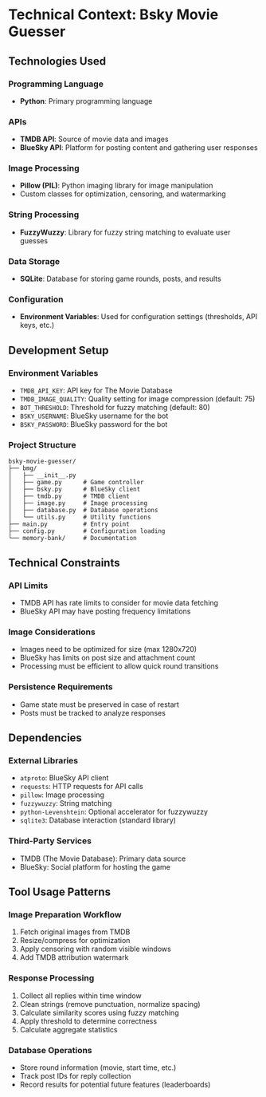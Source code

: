 # Technical Context: Bsky Movie Guesser

## Technologies Used

### Programming Language

- **Python**: Primary programming language

### APIs

- **TMDB API**: Source of movie data and images
- **BlueSky API**: Platform for posting content and gathering user responses

### Image Processing

- **Pillow (PIL)**: Python imaging library for image manipulation
- Custom classes for optimization, censoring, and watermarking

### String Processing

- **FuzzyWuzzy**: Library for fuzzy string matching to evaluate user guesses

### Data Storage

- **SQLite**: Database for storing game rounds, posts, and results

### Configuration

- **Environment Variables**: Used for configuration settings (thresholds, API keys, etc.)

## Development Setup

### Environment Variables

- `TMDB_API_KEY`: API key for The Movie Database
- `TMDB_IMAGE_QUALITY`: Quality setting for image compression (default: 75)
- `BOT_THRESHOLD`: Threshold for fuzzy matching (default: 80)
- `BSKY_USERNAME`: BlueSky username for the bot
- `BSKY_PASSWORD`: BlueSky password for the bot

### Project Structure

```
bsky-movie-guesser/
├── bmg/
│   ├── __init__.py
│   ├── game.py      # Game controller
│   ├── bsky.py      # BlueSky client
│   ├── tmdb.py      # TMDB client
│   ├── image.py     # Image processing
│   ├── database.py  # Database operations
│   └── utils.py     # Utility functions
├── main.py          # Entry point
├── config.py        # Configuration loading
└── memory-bank/     # Documentation
```

## Technical Constraints

### API Limits

- TMDB API has rate limits to consider for movie data fetching
- BlueSky API may have posting frequency limitations

### Image Considerations

- Images need to be optimized for size (max 1280x720)
- BlueSky has limits on post size and attachment count
- Processing must be efficient to allow quick round transitions

### Persistence Requirements

- Game state must be preserved in case of restart
- Posts must be tracked to analyze responses

## Dependencies

### External Libraries

- `atproto`: BlueSky API client
- `requests`: HTTP requests for API calls
- `pillow`: Image processing
- `fuzzywuzzy`: String matching
- `python-Levenshtein`: Optional accelerator for fuzzywuzzy
- `sqlite3`: Database interaction (standard library)

### Third-Party Services

- TMDB (The Movie Database): Primary data source
- BlueSky: Social platform for hosting the game

## Tool Usage Patterns

### Image Preparation Workflow

1. Fetch original images from TMDB
2. Resize/compress for optimization
3. Apply censoring with random visible windows
4. Add TMDB attribution watermark

### Response Processing

1. Collect all replies within time window
2. Clean strings (remove punctuation, normalize spacing)
3. Calculate similarity scores using fuzzy matching
4. Apply threshold to determine correctness
5. Calculate aggregate statistics

### Database Operations

- Store round information (movie, start time, etc.)
- Track post IDs for reply collection
- Record results for potential future features (leaderboards)
